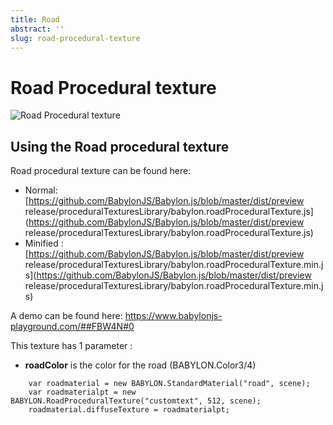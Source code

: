 ```yaml
---
title: Road
abstract: ''
slug: road-procedural-texture
---
```

# Road Procedural texture

![Road Procedural texture](/img/extensions/proceduraltextures/roadpt.png)

## Using the Road procedural texture

Road procedural texture can be found here: 
- Normal: [https://github.com/BabylonJS/Babylon.js/blob/master/dist/preview release/proceduralTexturesLibrary/babylon.roadProceduralTexture.js](https://github.com/BabylonJS/Babylon.js/blob/master/dist/preview release/proceduralTexturesLibrary/babylon.roadProceduralTexture.js)
- Minified : [https://github.com/BabylonJS/Babylon.js/blob/master/dist/preview release/proceduralTexturesLibrary/babylon.roadProceduralTexture.min.js](https://github.com/BabylonJS/Babylon.js/blob/master/dist/preview release/proceduralTexturesLibrary/babylon.roadProceduralTexture.min.js) 

A demo can be found here:  https://www.babylonjs-playground.com/##FBW4N#0

This texture has 1 parameter :
- **roadColor** is the color for the road (BABYLON.Color3/4)


```
    var roadmaterial = new BABYLON.StandardMaterial("road", scene);
    var roadmaterialpt = new BABYLON.RoadProceduralTexture("customtext", 512, scene);
    roadmaterial.diffuseTexture = roadmaterialpt;
```
